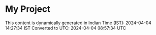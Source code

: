 # My Project

This content is dynamically generated in Indian Time (IST): 2024-04-04 14:27:34 IST
Converted to UTC: 2024-04-04 08:57:34 UTC
